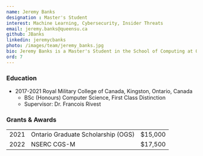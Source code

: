 ```yaml
---
name: Jeremy Banks
designation : Master's Student
interest: Machine Learning, Cybersecurity, Insider Threats
email: jeremy.banks@queensu.ca
github: JBanks
linkedin: jeremycbanks
photo: /images/team/jeremy_banks.jpg
bio: Jeremy Banks is a Master's Student in the School of Computing at Queen's University. His undergraduate research was in the operations research domain, specifically with a focus on weapon targeting. Prior to his academic career, Jeremy was an Aerospace Telecommunications and Information Systems Technician with the Royal Canadian Air Force, specializing in network and system administration.
ord: 7
---
```


### Education

- 2017-2021 Royal Military College of Canada, Kingston, Ontario, Canada
  - BSc (Honours) Computer Science, First Class Distinction
  - Supervisor: Dr. Francois Rivest

### Grants & Awards
|      |                                                               |     |
|-----------|-----------------------------------------------------------------------------------------------------------------------------|----------|
| 2021 | Ontario Graduate Scholarship (OGS) | $15,000 |
| 2022 | NSERC CGS-M | $17,500 |
